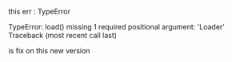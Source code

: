 this err : TypeError

TypeError: load() missing 1 required positional argument: 'Loader'
Traceback (most recent call last)

is fix on this new version
